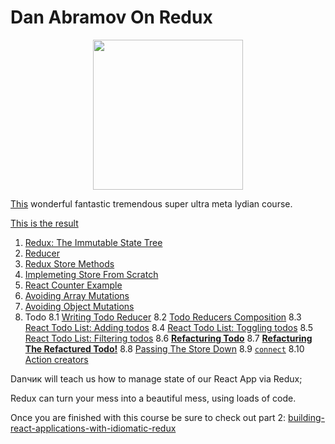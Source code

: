 # Dan Abramov On Redux

<p align="center">
<img src="https://images.contentful.com/34rjphroaymg/4rnTNHjdSoEWmYUg2YgE0y/8fe539e8bb8b6465e107b6154f669f11/redux.svg" width="240">
</p>

[This](https://egghead.io/courses/getting-started-with-redux) wonderful fantastic tremendous super ultra meta lydian course.

[This is the result](https://codesandbox.io/s/o5j36jokv5)

1. [Redux: The Immutable State Tree](/1%20State%20Tree.md)
2. [Reducer](/%202%20Reducer.md)
3. [Redux Store Methods](3%20Store%20%Methods.md)
4. [Implemeting Store From Scratch](4%20Store%20From%20Scratch.md)
5. [React Counter Example](5%20React%20Counter.md)
6. [Avoiding Array Mutations](6%20Avoiding%20Array%20)
7. [Avoiding Object Mutations](7%20Avoiding%20Object%20Mutations.md)
8. Todo
   8.1 [Writing Todo Reducer](8%20Todo%20Reducer.md)
   8.2 [Todo Reducers Composition](9%20Todo%20Composition.md)
   8.3 [React Todo List: Adding todos](10%Todo%React%201.md)
   8.4 [React Todo List: Toggling todos](11%Todo%React%202.md)
   8.5 [React Todo List: Filtering todos](12%Todo%React%203.md)
   8.6 [**Refacturing Todo**](13%20Refacturing.md)
   8.7 [**Refacturing The Refactured Todo!**](14%20Refacturing%202.md)
   8.8 [Passing The Store Down](15%20Passing%20Store%20Down.md)
   8.9 [`connect`](16%20connect.md)
   8.10 [Action creators](17%20Action%20Creator.md)

Danчик will teach us how to manage state of our React App via Redux;

Redux can turn your mess into a beautiful mess, using loads of code.

Once you are finished with this course be sure to check out part 2: [building-react-applications-with-idiomatic-redux](https://egghead.io/courses/building-react-applications-with-idiomatic-redux)
